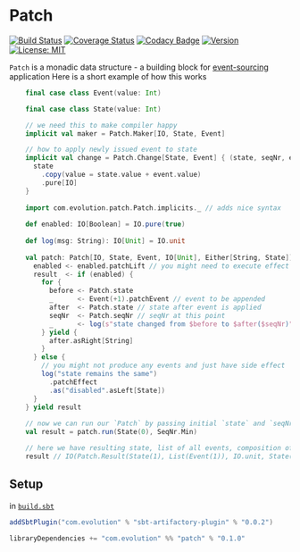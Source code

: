 # Patch
[![Build Status](https://github.com/evolution-gaming/patch/workflows/CI/badge.svg)](https://github.com/evolution-gaming/patch/actions?query=workflow%3ACI)
[![Coverage Status](https://coveralls.io/repos/github/evolution-gaming/patch/badge.svg?branch=master)](https://coveralls.io/github/evolution-gaming/patch?branch=master)
[![Codacy Badge](https://app.codacy.com/project/badge/Grade/f9d2e05d108c4c259680b4b5f7753001)](https://www.codacy.com/gh/evolution-gaming/patch/dashboard?utm_source=github.com&amp;utm_medium=referral&amp;utm_content=evolution-gaming/patch&amp;utm_campaign=Badge_Grade)
[![Version](https://img.shields.io/badge/version-click-blue)](https://evolution.jfrog.io/artifactory/api/search/latestVersion?g=com.evolution&a=patch_2.13&repos=public)
[![License: MIT](https://img.shields.io/badge/license-MIT-yellowgreen.svg)](https://opensource.org/licenses/MIT)

`Patch` is a monadic data structure - a building block for [event-sourcing](https://martinfowler.com/eaaDev/EventSourcing.html) application
Here is a short example of how this works

```scala
    final case class Event(value: Int)

    final case class State(value: Int)

    // we need this to make compiler happy
    implicit val maker = Patch.Maker[IO, State, Event]

    // how to apply newly issued event to state
    implicit val change = Patch.Change[State, Event] { (state, seqNr, event) =>
      state
        .copy(value = state.value + event.value)
        .pure[IO]
    }
    
    import com.evolution.patch.Patch.implicits._ // adds nice syntax
    
    def enabled: IO[Boolean] = IO.pure(true)
    
    def log(msg: String): IO[Unit] = IO.unit
    
    val patch: Patch[IO, State, Event, IO[Unit], Either[String, State]] = for {
      enabled <- enabled.patchLift // you might need to execute effect in order to decide on how to proceed
      result  <- if (enabled) {
        for {
          before <- Patch.state
          _      <- Event(+1).patchEvent // event to be appended
          after  <- Patch.state // state after event is applied
          seqNr  <- Patch.seqNr // seqNr at this point
          _      <- log(s"state changed from $before to $after($seqNr)").patchEffect
        } yield {
          after.asRight[String]
        }
      } else {
        // you might not produce any events and just have side effect
        log("state remains the same")
          .patchEffect
          .as("disabled".asLeft[State])
      }
    } yield result
    
    // now we can run our `Patch` by passing initial `state` and `seqNr`
    val result = patch.run(State(0), SeqNr.Min)

    // here we have resulting state, list of all events, composition of side effects to be executed in case events are successfully persisted
    result // IO(Patch.Result(State(1), List(Event(1)), IO.unit, State(1).asRight))
```

## Setup

in [`build.sbt`](https://www.scala-sbt.org/1.x/docs/Basic-Def.html#What+is+a+build+definition%3F)
```scala
addSbtPlugin("com.evolution" % "sbt-artifactory-plugin" % "0.0.2")

libraryDependencies += "com.evolution" %% "patch" % "0.1.0"
```